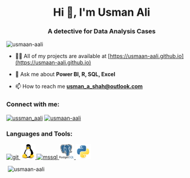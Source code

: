 <h1 align="center">Hi 👋, I'm Usman Ali</h1>
<h3 align="center">A detective for Data Analysis Cases</h3>

<p align="left"> <img src="https://komarev.com/ghpvc/?username=usmaan-aali&label=Profile%20views&color=0e75b6&style=flat" alt="usmaan-aali" /> </p>

- 👨‍💻 All of my projects are available at [https://usmaan-aali.github.io](https://usmaan-aali.github.io)

- 💬 Ask me about **Power BI, R, SQL, Excel**

- 📫 How to reach me **usman_a_shah@outlook.com**

<h3 align="left">Connect with me:</h3>
<p align="left">
<a href="https://twitter.com/ussman_aali" target="blank"><img align="center" src="https://raw.githubusercontent.com/rahuldkjain/github-profile-readme-generator/master/src/images/icons/Social/twitter.svg" alt="ussman_aali" height="30" width="40" /></a>
<a href="https://linkedin.com/in/usmaan-aali" target="blank"><img align="center" src="https://raw.githubusercontent.com/rahuldkjain/github-profile-readme-generator/master/src/images/icons/Social/linked-in-alt.svg" alt="usmaan-aali" height="30" width="40" /></a>
</p>

<h3 align="left">Languages and Tools:</h3>
<p align="left"> <a href="https://git-scm.com/" target="_blank" rel="noreferrer"> <img src="https://www.vectorlogo.zone/logos/git-scm/git-scm-icon.svg" alt="git" width="40" height="40"/> </a> <a href="https://www.linux.org/" target="_blank" rel="noreferrer"> <img src="https://raw.githubusercontent.com/devicons/devicon/master/icons/linux/linux-original.svg" alt="linux" width="40" height="40"/> </a> <a href="https://www.microsoft.com/en-us/sql-server" target="_blank" rel="noreferrer"> <img src="https://www.svgrepo.com/show/303229/microsoft-sql-server-logo.svg" alt="mssql" width="40" height="40"/> </a> <a href="https://www.postgresql.org" target="_blank" rel="noreferrer"> <img src="https://raw.githubusercontent.com/devicons/devicon/master/icons/postgresql/postgresql-original-wordmark.svg" alt="postgresql" width="40" height="40"/> </a> <a href="https://www.python.org" target="_blank" rel="noreferrer"> <img src="https://raw.githubusercontent.com/devicons/devicon/master/icons/python/python-original.svg" alt="python" width="40" height="40"/> </a> </p>

<p>&nbsp;<img align="center" src="https://github-readme-stats.vercel.app/api?username=usmaan-aali&show_icons=true&locale=en" alt="usmaan-aali" /></p>
